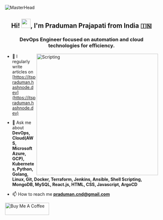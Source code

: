 ![MasterHead](https://cdn.dribbble.com/userupload/7725814/file/original-ad34e5a3d587a8a90b6586de67710225.gif)
<h2 align="center">Hi! <img src="https://user-images.githubusercontent.com/64153988/206999317-888120f8-6ba1-4c19-ba35-08e87feb530a.gif" width="30">, I'm Praduman Prajapati from India 🇮🇳</h2>

<h3 align="center">DevOps Engineer focused on automation and cloud technologies for efficiency.</h3>

<img align="right" alt="Scripting" width="400" src="https://cdn.dribbble.com/userupload/7725640/file/original-a2b82ab8779ece4c49df3672f7753ccb.gif">



- 📝 I regularly write articles on [https://itspraduman.hashnode.dev](https://itspraduman.hashnode.dev)

- 💬 Ask me about **DevOps, Cloud(AWS, Microsoft Azure, GCP), Kubernetes, Python, Golang, Linux, Git, Docker, Terraform, Jenkins, Ansible, Shell Scripting, MongoDB, MySQL, React.js, HTML, CSS, Javascript, ArgoCD**

- 📫 How to reach me **praduman.cnd@gmail.com**

<a href="https://www.buymeacoffee.com/praduman" target="_blank">
  <img src="https://cdn.buymeacoffee.com/buttons/v2/default-yellow.png" alt="Buy Me A Coffee" style="height: 40px !important; width: 145px !important;">
</a>
